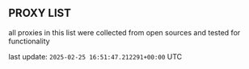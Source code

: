 ## PROXY LIST

all proxies in this list were collected from open sources and tested for functionality

last update: `2025-02-25 16:51:47.212291+00:00` UTC